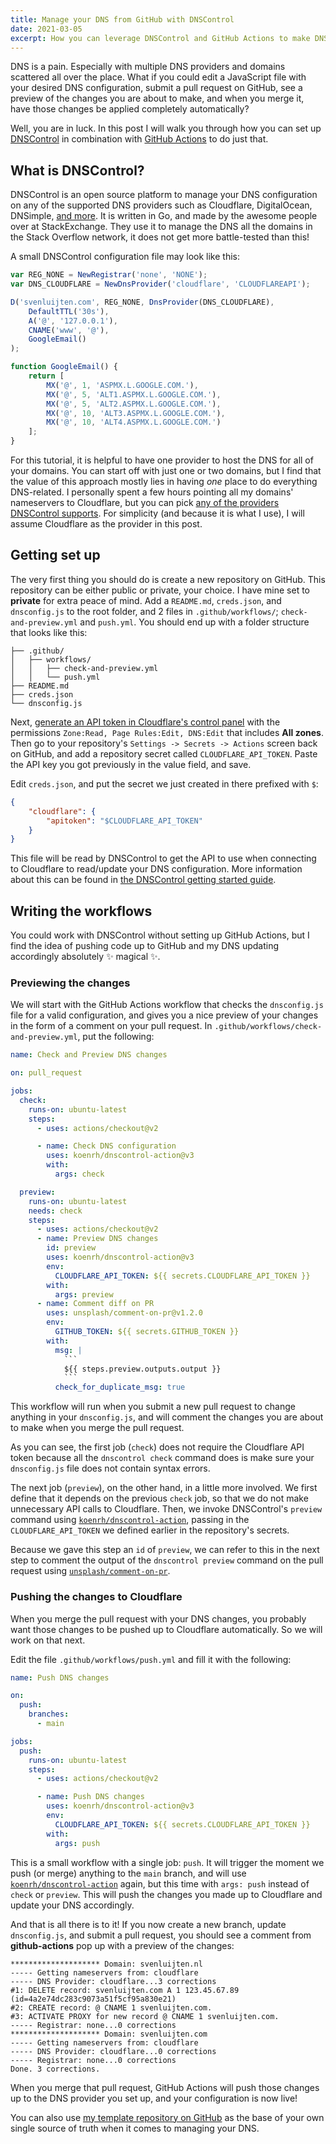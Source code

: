 ```yaml
---
title: Manage your DNS from GitHub with DNSControl
date: 2021-03-05
excerpt: How you can leverage DNSControl and GitHub Actions to make DNS configuration a breeze. 
---
```


DNS is a pain. Especially with multiple DNS providers and domains scattered all over the place. What if you could edit a JavaScript file with your desired DNS configuration, submit a pull request on GitHub, see a preview of the changes you are about to make, and when you merge it, have those changes be applied completely automatically?

Well, you are in luck. In this post I will walk you through how you can set up [DNSControl](https://stackexchange.github.io/dnscontrol/) in combination with [GitHub Actions](https://github.com/features/actions) to do just that.

## What is DNSControl?
DNSControl is an open source platform to manage your DNS configuration on any of the supported DNS providers such as Cloudflare, DigitalOcean, DNSimple, [and more](https://stackexchange.github.io/dnscontrol/provider-list). It is written in Go, and made by the awesome people over at StackExchange. They use it to manage the DNS all the domains in the Stack Overflow network, it does not get more battle-tested than this! 

A small DNSControl configuration file may look like this:

```js
var REG_NONE = NewRegistrar('none', 'NONE');
var DNS_CLOUDFLARE = NewDnsProvider('cloudflare', 'CLOUDFLAREAPI');

D('svenluijten.com', REG_NONE, DnsProvider(DNS_CLOUDFLARE),
    DefaultTTL('30s'),
    A('@', '127.0.0.1'),
    CNAME('www', '@'),
    GoogleEmail()
);

function GoogleEmail() {
    return [
        MX('@', 1, 'ASPMX.L.GOOGLE.COM.'),
        MX('@', 5, 'ALT1.ASPMX.L.GOOGLE.COM.'),
        MX('@', 5, 'ALT2.ASPMX.L.GOOGLE.COM.'),
        MX('@', 10, 'ALT3.ASPMX.L.GOOGLE.COM.'),
        MX('@', 10, 'ALT4.ASPMX.L.GOOGLE.COM.')
    ];
}
```

For this tutorial, it is helpful to have one provider to host the DNS for all of your domains. You can start off with just one or two domains, but I find that the value of this approach mostly lies in having _one_ place to do everything DNS-related. I personally spent a few hours pointing all my domains' nameservers to Cloudflare, but you can pick [any of the providers DNSControl supports](https://stackexchange.github.io/dnscontrol/provider-list). For simplicity (and because it is what I use), I will assume Cloudflare as the provider in this post.

## Getting set up
The very first thing you should do is create a new repository on GitHub. This repository can be either public or private, your choice. I have mine set to **private** for extra peace of mind. Add a `README.md`, `creds.json`, and `dnsconfig.js` to the root folder, and 2 files in `.github/workflows/`; `check-and-preview.yml` and `push.yml`. You should end up with a folder structure that looks like this:

```text
├── .github/
│   ├── workflows/
│   │   ├── check-and-preview.yml
│   │   └── push.yml
├── README.md
├── creds.json
└── dnsconfig.js
```

Next, [generate an API token in Cloudflare's control panel](https://dash.cloudflare.com/profile/api-tokens) with the permissions `Zone:Read, Page Rules:Edit, DNS:Edit` that includes **All zones**. Then go to your repository's `Settings -> Secrets -> Actions` screen back on GitHub, and add a repository secret called `CLOUDFLARE_API_TOKEN`. Paste the API key you got previously in the value field, and save.

Edit `creds.json`, and put the secret we just created in there prefixed with `$`:

```json
{
    "cloudflare": {
        "apitoken": "$CLOUDFLARE_API_TOKEN"
    }
}
```

This file will be read by DNSControl to get the API to use when connecting to Cloudflare to read/update your DNS configuration. More information about this can be found in [the DNSControl getting started guide](https://stackexchange.github.io/dnscontrol/getting-started#4-create-the-initial-credsjson).

## Writing the workflows
You could work with DNSControl without setting up GitHub Actions, but I find the idea of pushing code up to GitHub and my DNS updating accordingly absolutely ✨ magical ✨.

### Previewing the changes
We will start with the GitHub Actions workflow that checks the `dnsconfig.js` file for a valid configuration, and gives you a nice preview of your changes in the form of a comment on your pull request. In `.github/workflows/check-and-preview.yml`, put the following:

```yaml
name: Check and Preview DNS changes

on: pull_request

jobs:
  check:
    runs-on: ubuntu-latest
    steps:
      - uses: actions/checkout@v2

      - name: Check DNS configuration
        uses: koenrh/dnscontrol-action@v3
        with:
          args: check

  preview:
    runs-on: ubuntu-latest
    needs: check
    steps:
      - uses: actions/checkout@v2
      - name: Preview DNS changes
        id: preview
        uses: koenrh/dnscontrol-action@v3
        env:
          CLOUDFLARE_API_TOKEN: ${{ secrets.CLOUDFLARE_API_TOKEN }}
        with:
          args: preview
      - name: Comment diff on PR
        uses: unsplash/comment-on-pr@v1.2.0
        env:
          GITHUB_TOKEN: ${{ secrets.GITHUB_TOKEN }}
        with:
          msg: |
            ```
            ${{ steps.preview.outputs.output }}
            ```
          check_for_duplicate_msg: true
```

This workflow will run when you submit a new pull request to change anything in your `dnsconfig.js`, and will comment the changes you are about to make when you merge the pull request.

As you can see, the first job (`check`) does not require the Cloudflare API token because all the `dnscontrol check` command does is make sure your `dnsconfig.js` file does not contain syntax errors.

The next job (`preview`), on the other hand, in a little more involved. We first define that it depends on the previous `check` job, so that we do not make unnecessary API calls to Cloudflare. Then, we invoke DNSControl's `preview` command using [`koenrh/dnscontrol-action`](https://github.com/koenrh/dnscontrol-action), passing in the `CLOUDFLARE_API_TOKEN` we defined earlier in the repository's secrets.

Because we gave this step an `id` of `preview`, we can refer to this in the next step to comment the output of the `dnscontrol preview` command on the pull request using [`unsplash/comment-on-pr`](https://github.com/unsplash/comment-on-pr).

### Pushing the changes to Cloudflare
When you merge the pull request with your DNS changes, you probably want those changes to be pushed up to Cloudflare automatically. So we will work on that next.

Edit the file `.github/workflows/push.yml` and fill it with the following:

```yaml
name: Push DNS changes

on:
  push:
    branches:
      - main

jobs:
  push:
    runs-on: ubuntu-latest
    steps:
      - uses: actions/checkout@v2

      - name: Push DNS changes
        uses: koenrh/dnscontrol-action@v3
        env:
          CLOUDFLARE_API_TOKEN: ${{ secrets.CLOUDFLARE_API_TOKEN }}
        with:
          args: push
```

This is a small workflow with a single job: `push`. It will trigger the moment we push (or merge) anything to the `main` branch, and will use [`koenrh/dnscontrol-action`](https://github.com/koenrh/dnscontrol-action) again, but this time with `args: push` instead of `check` or `preview`. This will push the changes you made up to Cloudflare and update your DNS accordingly.

And that is all there is to it! If you now create a new branch, update `dnsconfig.js`, and submit a pull request, you should see a comment from **github-actions** pop up with a preview of the changes:

```text
******************** Domain: svenluijten.nl
----- Getting nameservers from: cloudflare
----- DNS Provider: cloudflare...3 corrections
#1: DELETE record: svenluijten.com A 1 123.45.67.89 (id=4a2e74dc283c9073a51f5cf95a830e21)
#2: CREATE record: @ CNAME 1 svenluijten.com.
#3: ACTIVATE PROXY for new record @ CNAME 1 svenluijten.com.
----- Registrar: none...0 corrections
******************** Domain: svenluijten.com
----- Getting nameservers from: cloudflare
----- DNS Provider: cloudflare...0 corrections
----- Registrar: none...0 corrections
Done. 3 corrections.
```

When you merge that pull request, GitHub Actions will push those changes up to the DNS provider you set up, and your configuration is now live!

You can also use [my template repository on GitHub](https://github.com/svenluijten/dns-template) as the base of your own single source of truth when it comes to managing your DNS.
